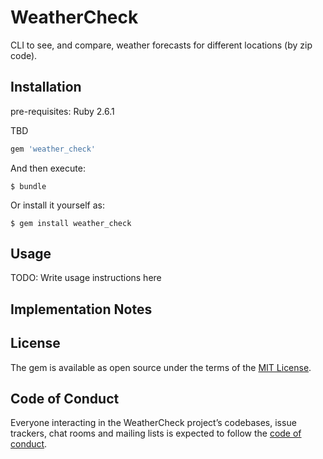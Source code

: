 # WeatherCheck

CLI to see, and compare, weather forecasts for different locations (by zip code).

## Installation

pre-requisites: Ruby 2.6.1

TBD
```ruby
gem 'weather_check'
```

And then execute:

    $ bundle

Or install it yourself as:

    $ gem install weather_check

## Usage

TODO: Write usage instructions here

## Implementation Notes







## License

The gem is available as open source under the terms of the [MIT License](https://opensource.org/licenses/MIT).

## Code of Conduct

Everyone interacting in the WeatherCheck project’s codebases, issue trackers, chat rooms and mailing lists is expected to follow the [code of conduct](https://github.com/[USERNAME]/weather_check/blob/master/CODE_OF_CONDUCT.md).
